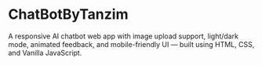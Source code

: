 # ChatBotByTanzim
A responsive AI chatbot web app with image upload support, light/dark mode, animated feedback, and mobile-friendly UI — built using HTML, CSS, and Vanilla JavaScript.
